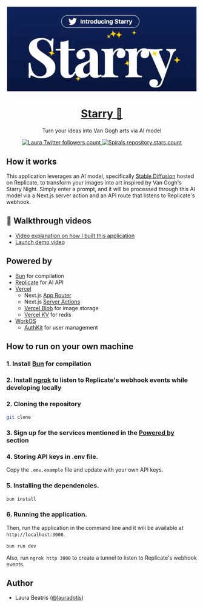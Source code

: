 <p align="center">
  <a href="https://my-starry.com">
    <img width="500" alt="Starry – Generate pictures based on Van Gogh's Starry Night." src="./.github/images/preview.gif">
    <h1 align="center">Starry 💫</h1>
  </a>
</p>

<p align="center">
  Turn your ideas into Van Gogh arts via AI model
</p>

<p align="center">
  <a href="https://twitter.com/lauradotjs">
    <img src="https://img.shields.io/twitter/follow/lauradotjs?style=flat&label=lauradotjs&logo=twitter&color=0bf&logoColor=fff" alt="Laura Twitter followers count" />
  </a>
   <a href="https://github.com/laurabeatris/starry">
    <img src="https://img.shields.io/github/stars/laurabeatris/starry?label=laurabeatris%2Fstarry" alt="Spirals repository stars count" />
  </a>
</p>

## How it works

This application leverages an AI model, specifically [Stable Diffusion](https://replicate.com/stability-ai/stable-diffusion) hosted on Replicate, to transform your images into art inspired by Van Gogh's Starry Night. Simply enter a prompt, and it will be processed through this AI model via a Next.js server action and an API route that listens to Replicate's webhook.

## 🎥 Walkthrough videos

<!-- TODO -> Add video embedded here -->

<!-- TODO -> Add links -->

- [Video explanation on how I built this application]()
- [Launch demo video]()

## Powered by

- [Bun](https://bun.sh/) for compilation
- [Replicate](https://replicate.ai/) for AI API
- [Vercel](https://vercel.com)
  - Next.js [App Router](https://nextjs.org/docs/app)
  - Next.js [Server Actions](https://nextjs.org/docs/app/api-reference/functions/server-actions)
  - [Vercel Blob](https://vercel.com/storage/blob) for image storage
  - [Vercel KV](https://vercel.com/storage/kv) for redis
- [WorkOS](https://workos.com/)
  - [AuthKit](https://authkit.com/) for user management

## How to run on your own machine

### 1. Install [Bun](https://bun.sh/) for compilation

### 2. Install [ngrok](https://ngrok.com/) to listen to Replicate's webhook events while developing locally

### 2. Cloning the repository

```bash
git clone
```

### 3. Sign up for the services mentioned in the [Powered by](#powered-by) section

### 4. Storing API keys in .env file.

Copy the `.env.example` file and update with your own API keys.

### 5. Installing the dependencies.

```bash
bun install
```

### 6. Running the application.

Then, run the application in the command line and it will be available at `http://localhost:3000`.

```bash
bun run dev
```

Also, run `ngrok http 3000` to create a tunnel to listen to Replicate's webhook events.

## Author

- Laura Beatris ([@lauradotjs](https://twitter.com/lauradotjs))
